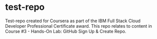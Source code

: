# test-repo

Test-repo created for Coursera as part of the IBM Full Stack Cloud Developer Professional Certificate award. This repo relates to content in Course #3 - Hands-On Lab: GitHub Sign Up & Create Repo.
